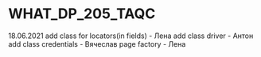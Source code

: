 # WHAT_DP_205_TAQC
18.06.2021
add class for locators(in fields) - Лена
add class driver - Антон
add class credentials - Вячеслав
page factory - Лена

